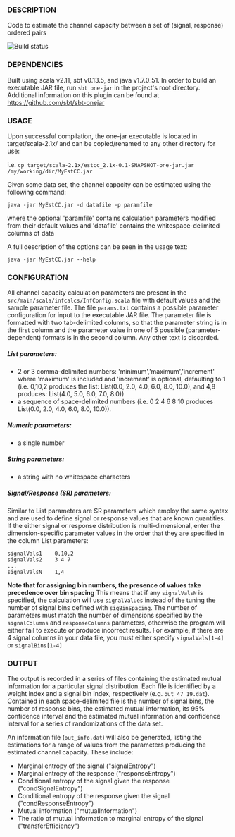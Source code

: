 ### DESCRIPTION

Code to estimate the channel capacity between a set of (signal, response)
ordered pairs

![Build status](https://travis-ci.org/ryants/EstCC.svg?branch=master)

### DEPENDENCIES

Built using scala v2.11, sbt v0.13.5, and java v1.7.0_51. In order to build
an executable JAR file, run `sbt one-jar` in the project's root directory. 
Additional information on this plugin can be found at https://github.com/sbt/sbt-onejar

### USAGE

Upon successful compilation, the one-jar executable is located in 
target/scala-2.1x/ and can be copied/renamed to any other directory for use:

i.e. `cp target/scala-2.1x/estcc_2.1x-0.1-SNAPSHOT-one-jar.jar /my/working/dir/MyEstCC.jar`

Given some data set, the channel capacity can be estimated using the following
command:

`java -jar MyEstCC.jar -d datafile -p paramfile`

where the optional 'paramfile' contains calculation parameters modified from 
their default values and 'datafile' contains the whitespace-delimited columns
of data

A full description of the options can be seen in the usage text:

`java -jar MyEstCC.jar --help`

### CONFIGURATION

All channel capacity calculation parameters are present in the 
`src/main/scala/infcalcs/InfConfig.scala` file with default values
and the sample parameter file.  The file `params.txt` contains a possible
parameter configuration for input to the executable JAR file. The parameter 
file is formatted with two tab-delimited columns, so that the parameter string
is in the first column and the parameter value in one of 5 possible 
(parameter-dependent) formats is in the second column.  Any other text is discarded.

##### List parameters:
- 2 or 3 comma-delimited numbers: 'minimum','maximum','increment' where 
   'maximum' is included and 'increment' is optional, defaulting to 1 
   (i.e. 0,10,2 produces the list: List(0.0, 2.0, 4.0, 6.0, 8.0, 10.0), 
   and 4,8 produces: List(4.0, 5.0, 6.0, 7.0, 8.0))
- a sequence of space-delimited numbers (i.e. 0 2 4 6 8 10 produces 
  List(0.0, 2.0, 4.0, 6.0, 8.0, 10.0)).

##### Numeric parameters:
- a single number

##### String parameters:  
- a string with no whitespace characters

##### Signal/Response (SR) parameters:
Similar to List parameters are SR parameters which employ the same syntax
and are used to define signal or response values that are known quantities.
If the either signal or response distribution is multi-dimensional, enter the
dimension-specific parameter values in the order that they are specified in the
column List parameters:

```
signalVals1    0,10,2
signalVals2    3 4 7
...
signalValsN    1,4
```
 
**Note that for assigning bin numbers, the presence of values take precedence over bin spacing** 
This means that if any `signalValsN` is specified, the calculation will use `signalValues` 
instead of the tuning the number of signal bins defined with `sigBinSpacing`. The number of 
parameters must match the number of dimensions specified by the `signalColumns`
and `responseColumns` parameters, otherwise the program will either fail to 
execute or produce incorrect results.  For example, if there are 4 signal
columns in your data file, you must either specify `signalVals[1-4]` or `signalBins[1-4]`

### OUTPUT

The output is recorded in a series of files containing the estimated mutual
information for a particular signal distribution. Each file is identified by 
a weight index and a signal bin index, respectively (e.g. `out_47_19.dat`).
Contained in each space-delimited file is the number of signal bins, the number of 
response bins, the estimated mutual information, its 95% confidence interval 
and the estimated mutual information and confidence interval for a series of 
randomizations of the data set.

An information file (`out_info.dat`) will also be generated, listing the 
estimations for a range of values from the parameters producing the estimated
channel capacity.  These include:

- Marginal entropy of the signal ("signalEntropy")
- Marginal entropy of the response ("responseEntropy")
- Conditional entropy of the signal given the response ("condSignalEntropy")
- Conditional entropy of the response given the signal ("condResponseEntropy")
- Mutual information ("mutualInformation")
- The ratio of mutual information to marginal entropy of the signal ("transferEfficiency")
